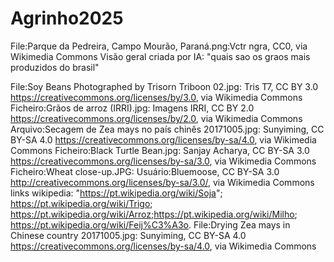 # Agrinho2025
File:Parque da Pedreira, Campo Mourão, Paraná.png:Vctr ngra, CC0, via Wikimedia Commons
Visão geral criada por IA: "quais sao os graos mais produzidos do brasil" 

File:Soy Beans Photographed by Trisorn Triboon 02.jpg: Tris T7, CC BY 3.0 <https://creativecommons.org/licenses/by/3.0>, via Wikimedia Commons
Ficheiro:Grãos de arroz (IRRI).jpg: Imagens IRRI, CC BY 2.0 <https://creativecommons.org/licenses/by/2.0>, via Wikimedia Commons
Arquivo:Secagem de Zea mays no país chinês 20171005.jpg: Sunyiming, CC BY-SA 4.0 <https://creativecommons.org/licenses/by-sa/4.0>, via Wikimedia Commons
Ficheiro:Black Turtle Bean.jpg: Sanjay Acharya, CC BY-SA 3.0 <https://creativecommons.org/licenses/by-sa/3.0>, via Wikimedia Commons
Ficheiro:Wheat close-up.JPG: Usuário:Bluemoose, CC BY-SA 3.0 <http://creativecommons.org/licenses/by-sa/3.0/>, via Wikimedia Commons
links wikipedia: "https://pt.wikipedia.org/wiki/Soja"; https://pt.wikipedia.org/wiki/Trigo; https://pt.wikipedia.org/wiki/Arroz;https://pt.wikipedia.org/wiki/Milho;  https://pt.wikipedia.org/wiki/Feij%C3%A3o. 
File:Drying Zea mays in Chinese country 20171005.jpg: Sunyiming, CC BY-SA 4.0 <https://creativecommons.org/licenses/by-sa/4.0>, via Wikimedia Commons